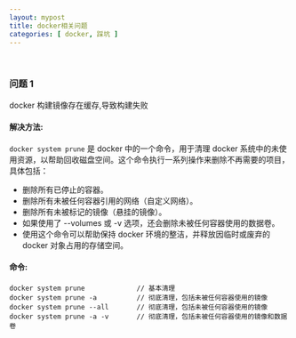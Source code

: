 ```yaml
---
layout: mypost
title: docker相关问题
categories: [ docker, 踩坑 ]
---
```


<br>

### 问题 1

docker 构建镜像存在缓存,导致构建失败

#### 解决方法:

`docker system prune` 是 docker 中的一个命令，用于清理 docker 系统中的未使用资源，以帮助回收磁盘空间。这个命令执行一系列操作来删除不再需要的项目，具体包括：

- 删除所有已停止的容器。
- 删除所有未被任何容器引用的网络（自定义网络）。
- 删除所有未被标记的镜像（悬挂的镜像）。
- 如果使用了 --volumes 或 -v 选项，还会删除未被任何容器使用的数据卷。
- 使用这个命令可以帮助保持 docker 环境的整洁，并释放因临时或废弃的 docker 对象占用的存储空间。

#### 命令:

```
docker system prune             // 基本清理
docker system prune -a          // 彻底清理，包括未被任何容器使用的镜像
docker system prune --all       // 彻底清理，包括未被任何容器使用的镜像
docker system prune -a -v       // 彻底清理，包括未被任何容器使用的镜像和数据卷
```